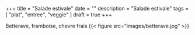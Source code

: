 +++
title = "Salade estivale"
date = ""
description = "Salade estivale"
tags = [
    "plat",
    "entree",
    "veggie"
]
draft = true
+++

Betterave, framboise, chevre frais
{{< figure src="images/betterave.jpg" >}}  

